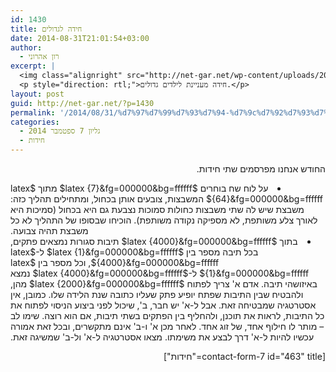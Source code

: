 ```yaml
---
id: 1430
title: חידה לגדולים
date: 2014-08-31T21:01:54+03:00
author:
  - רון אהרוני
excerpt: |
  <img class="alignright" src="http://net-gar.net/wp-content/uploads/2014/01/qustion2.png" alt="qustion2" width="100" height="90" />
  <p style="direction: rtl;">חידה מעניינת לילדים גדולים.</p>
layout: post
guid: http://net-gar.net/?p=1430
permalink: '/2014/08/31/%d7%97%d7%99%d7%93%d7%94-%d7%9c%d7%92%d7%93%d7%95%d7%9c%d7%99%d7%9d-4/'
categories:
  - גליון 7 ספטמבר 2014
  - חידות
---
```

<p style="direction: rtl;">
  החודש אנחנו מפרסמים שתי חידות.
</p>

<li style="direction: rtl;">
  על לוח שח בוחרים $latex {7}&fg=000000&bg=ffffff$ מתוך $latex {64}&fg=000000&bg=ffffff$ המשבצות, צובעים אותן בכחול, ומתחילים תהליך כזה: משבצת שיש לה שתי משבצות כחולות סמוכות נצבעת גם היא בכחול (סמיכות היא לאורך צלע משותפת, לא מספיקה נקודה משותפת). הוכיחו שבסופו של התהליך לא כל משבצת תהיה צבועה.
</li>
<li style="direction: rtl;">
  בתוך $latex {4000}&fg=000000&bg=ffffff$ תיבות סגורות נמצאים פתקים, בכל תיבה מספר בין $latex {1}&fg=000000&bg=ffffff$ ל-$latex {4000}&fg=000000&bg=ffffff$, וכל מספר בין $latex {1}&fg=000000&bg=ffffff$ ל-$latex {4000}&fg=000000&bg=ffffff$ נמצא באיזושהי תיבה. אדם א' צריך לפתוח $latex {2000}&fg=000000&bg=ffffff$ מהן, ולהבטיח שבין התיבות שפתח יופיע פתק שעליו כתובה שנת הלידה שלו. כמובן, אין אסטרטגיה שמבטיחה זאת. אבל ל-א' יש חבר, ב', שיכול לפני ביצוע הניסוי לפתוח את כל התיבות, לראות את תוכנן, ולהחליף בין הפתקים בשתי תיבות, אם הוא רוצה. שימו לב &#8211; מותר לו חילוף אחד, של זוג אחד. לאחר מכן א' ו-ב' אינם מתקשרים, ובכל זאת אמורה עכשיו להיות ל-א' דרך לבצע את משימתו. מצאו אסטרטגיה ל-א' ול-ב' שמשיגה זאת.
</li>

<p style="direction: rtl;">
  [contact-form-7 id="463" title="חידות"]
</p>